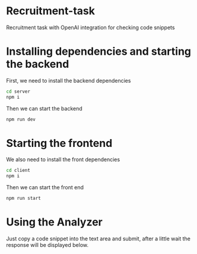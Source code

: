 # Recruitment-task
 Recruitment task with OpenAI integration for checking code snippets

# Installing dependencies and starting the backend
First, we need to install the backend dependencies
```bash
cd server
npm i
```
Then we can start the backend
```bash
npm run dev
```
# Starting the frontend
We also need to install the front dependencies

```bash
cd client
npm i
```
Then we can start the front end
```bash
npm run start
```

# Using the Analyzer

Just copy a code snippet into the text area and submit, after a little wait the response will be displayed below.

